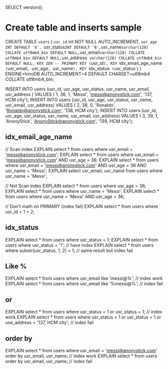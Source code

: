 SELECT version();

# Create table and inserts sample

CREATE TABLE `users` (
    `usr_id` int NOT NULL AUTO_INCREMENT,
    `usr_age INT DEFAULT '0',
    `usr_status` INT DEFAULT '0',
    `usr_name` varchar(128) COLLATE utf8mb4_bin DEFAULT NULL, `usr_email` varchar(128) COLLATE utf8mb4_bin DEFAULT NULL, `usr_address` varchar(128) COLLATE utf8mb4_bin DEFAULT NULL, KEY IDX
    --
    PRIMARY KEY (`usr_id`),
    KEY `idx_email_age_name` (`usr_email`, `usr_age`, `usr_name`),
    KEY `idx_status` (`usr_status`)
) ENGINE=InnoDB AUTO_INCREMENT=4 DEFAULT CHARSET=utf8mb4 COLLATE utf8mb4_bin;

INSERT INTO users (usr_id, usr_age, usr_status, usr_name, usr_email, usr_address ) VALUES 
( 1, 36, 1, 'Messi', 'messi@anonystick.com', '137, HCM city');
INSERT INTO users (usr_id, usr_age, usr_status, usr_name, usr_email, usr_address) VALUES 
( 2, 38, 0, 'Ronaldo', 'Ronaldo@anonystick.com', '138, HCM city');
INSERT INTO users (usr_id, usr_age, usr_status, usr_name, usr_email, usr_address) VALUES 
( 3, 39, 1, 'AnonyStick', 'AnonyStick@anonystick.com', '139, HCM city');

## idx_email_age_name

// Scan index
EXPLAIN select * from users where usr_email = 'messi@anonystick.com';
EXPLAIN select * from users where usr_email = 'messi@anonystick.com' AND usr_age = 36;
EXPLAIN select * from users where usr_email = 'messi@anonystick.com' AND usr_age = 36 AND usr_name = 'Messi';
EXPLAIN select usr_email, usr_name from users where usr_name = 'Messi';

// Not Scan index
EXPLAIN select * from users where usr_age = 36;
EXPLAIN select * from users where usr_name = 'Messi';
EXPLAIN select * from users where usr_name = 'Messi' AND usr_age = 36;

// Don't math on PRIMARY (index fail)
EXPLAIN select * from users where usr_id + 1 = 2;

## idx_status
EXPLAIN select * from users where usr_status = 1;
EXPLAIN select * from users where usr_status = '1';             // have index
EXPLAIN select * from users where substr(usr_status, 1, 2) = 1; // same result but index fail

## Like %
EXPLAIN select * from users where usr_email like 'messi@%';     // index work
EXPLAIN select * from users where usr_email like '%messi@%';    // index fail

## or
EXPLAIN select * from users where usr_status = 1 or usr_status = 1;                                       // index work
EXPLAIN select * from users where usr_status = 1 or usr_status = 1 or use_address = '137, HCM city';      // index fail


## order by
EXPLAIN select * from users where usr_email = 'messi@anonystick.com' order by usr_email, usr_name;  // index work
EXPLAIN select * from users order by usr_email, usr_name;                                           // index fail


